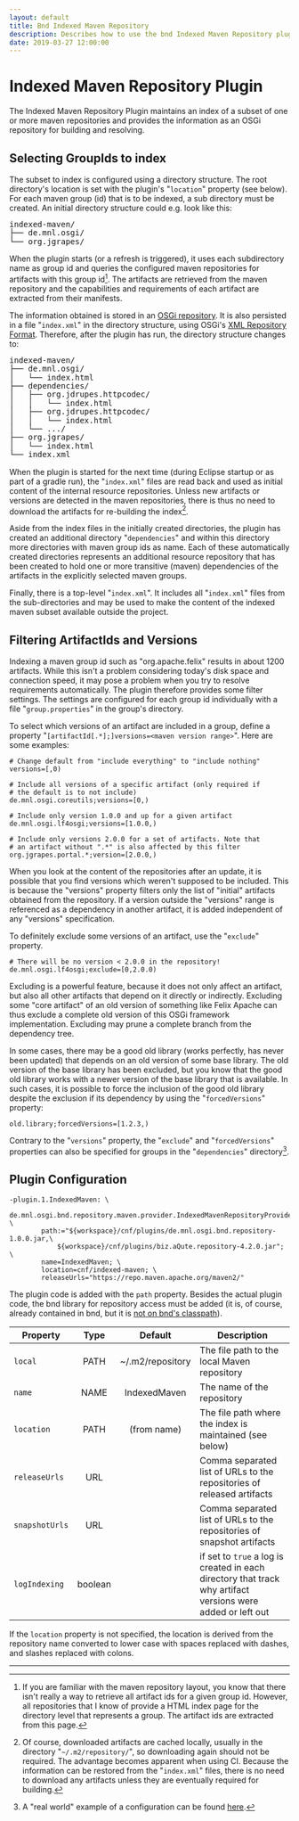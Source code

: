 ```yaml
---
layout: default
title: Bnd Indexed Maven Repository
description: Describes how to use the bnd Indexed Maven Repository plugin 
date: 2019-03-27 12:00:00
---
```


# Indexed Maven Repository Plugin

The Indexed Maven Repository Plugin maintains an index of a subset 
of one or more maven repositories and provides the information
as an OSGi repository for building and resolving.

## Selecting GroupIds to index 

The subset to index is configured using a directory structure. The
root directory's location is set with the plugin's "`location`" property 
(see below). For each maven group (id) that is to be indexed, a sub 
directory must be created. An initial directory structure could e.g. 
look like this:

<pre style="line-height: 1.1;">
indexed-maven/
├── de.mnl.osgi/
└── org.jgrapes/
</pre>

When the plugin starts (or a refresh is triggered), it uses each
subdirectory name as group id and queries the configured maven
repositories for artifacts with this group id[^queryArtifacts]. 
The artifacts are retrieved from the maven repository and the 
capabilities and requirements of each artifact are extracted 
from their manifests.

[^queryArtifacts]: If you are familiar with the maven repository
    layout, you know that there isn't really a way to retrieve
    all artifact ids for a given group id. However, all
    repositories that I know of provide a HTML index page
    for the directory level that represents a group. The
    artifact ids are extracted from this page.

The information obtained is stored in an 
[OSGi repository](https://osgi.org/javadoc/osgi.cmpn/7.0.0/org/osgi/service/repository/Repository.html). It is also persisted in a file "`index.xml`" in the directory
structure, using OSGi's
[XML Repository Format](https://osgi.org/specification/osgi.cmpn/7.0.0/service.repository.html#i3247820). Therefore, after the plugin has run, the 
directory structure changes to:

<pre style="line-height: 1.1;">
indexed-maven/
├── de.mnl.osgi/
│   └── index.html
├── dependencies/
│   ├── org.jdrupes.httpcodec/
│   │   └── index.html
│   ├── org.jdrupes.httpcodec/
│   │   └── index.html
│   └── .../
├── org.jgrapes/
│   └── index.html
└── index.xml
</pre>

When the plugin is started for the next time (during Eclipse
startup or as part of a gradle run), the "`index.xml`" files 
are read back and used as initial content of the internal
resource repositories. Unless new artifacts or versions
are detected in the maven repositories, there is thus no need
to download the artifacts for re-building the 
index[^downloadArtifacts].

[^downloadArtifacts]: Of course, downloaded artifacts are cached
    locally, usually in the directory "`~/.m2/repository/`", so 
    downloading again should not be required. The advantage
    becomes apparent when using CI. Because the information
    can be restored from the "`index.xml`" files, there is no
    need to download any artifacts unless they are eventually
    required for building.

Aside from the index files in the initially created directories,
the plugin has created an additional directory "`dependencies`" and
within this directory more directories with maven group ids
as name. Each of these automatically created directories
represents an additional resource repository that has been created
to hold one or more transitive (maven) dependencies of the 
artifacts in the explicitly selected maven groups.

Finally, there is a top-level "`index.xml`". It includes all
"`index.xml`" files from the sub-directories and may be used
to make the content of the indexed maven subset available
outside the project.

## Filtering ArtifactIds and Versions

Indexing a maven group id such as "org.apache.felix" results
in about 1200 artifacts. While this isn't a problem considering
today's disk space and connection speed, it may pose a problem
when you try to resolve requirements automatically. The plugin
therefore provides some filter settings. The settings are 
configured for each group id individually with a file 
"`group.properties`" in the group's directory.

To select which versions of an artifact are included in a group,
define a property "`[artifactId[.*];]versions=<maven version range>`". 
Here are some examples:

```properties
# Change default from "include everything" to "include nothing" 
versions=[,0)

# Include all versions of a specific artifact (only required if
# the default is to not include)
de.mnl.osgi.coreutils;versions=[0,)

# Include only version 1.0.0 and up for a given artifact
de.mnl.osgi.lf4osgi;versions=[1.0.0,)

# Include only versions 2.0.0 for a set of artifacts. Note that
# an artifact without ".*" is also affected by this filter
org.jgrapes.portal.*;version=[2.0.0,)
```

When you look at the content of the repositories after
an update, it is possible that you find versions which
weren't supposed to be included. This is because the
"versions" property filters only the list of "initial"
artifacts obtained from the repository. If a version
outside the "versions" range is referenced as a 
dependency in another artifact, it is added independent
of any "versions" specification.

To definitely exclude some versions of an artifact, use
the "`exclude`" property.

```properties
# There will be no version < 2.0.0 in the repository!
de.mnl.osgi.lf4osgi;exclude=[0,2.0.0)
```

Excluding is a powerful feature, because it does not only
affect an artifact, but also all other artifacts that
depend on it directly or indirectly. Excluding some 
"core artifact" of an old
version of something like Felix Apache can thus exclude
a complete old version of this OSGi framework implementation.
Excluding may prune a complete branch from the
dependency tree.

In some cases, there may be a good old library
(works perfectly, has never been updated) that depends
on an old version of some base library. The old version
of the base library has been excluded, but you know that
the good old library works with a newer version of the
base library that is available. In such cases, it
is possible to force the inclusion of the good old
library despite the exclusion if its dependency by using
the "`forcedVersions`" property:

```properties
old.library;forcedVersions=[1.2.3,)
```

Contrary to the "`versions`" property, the "`exclude`" and 
"`forcedVersions`" properties can also be specified for 
groups in the "`dependencies`" directory[^example].

[^example]: A "real world" example of a configuration
    can be found [here](https://github.com/mnlipp/jgrapes-osgi/tree/master/cnf).

## Plugin Configuration

```properties
-plugin.1.IndexedMaven: \
    de.mnl.osgi.bnd.repository.maven.provider.IndexedMavenRepositoryProvider; \
        path:="${workspace}/cnf/plugins/de.mnl.osgi.bnd.repository-1.0.0.jar,\
            ${workspace}/cnf/plugins/biz.aQute.repository-4.2.0.jar"; \
        name=IndexedMaven; \
        location=cnf/indexed-maven; \
        releaseUrls="https://repo.maven.apache.org/maven2/"
```

The plugin code is added with the `path` property. Besides the
actual plugin code, the bnd library for repository access must
be added (it is, of course, already contained in bnd, but it
is [not on bnd's classpath](https://github.com/bndtools/bnd/issues/2242)).

| Property   | Type   | Default  | Description                                |
| ---------- |:------:|:--------:| ------------------------------------------ |
| `local`     | PATH   | ~/.m2/repository | The file path to the local Maven repository |
| `name`      | NAME   |	IndexedMaven | The name of the repository          |
| `location`   | PATH   | (from name) | The file path where the index is maintained (see below) 
| `releaseUrls` | URL   | | Comma separated list of URLs to the repositories of released artifacts
| `snapshotUrls` | URL   | | Comma separated list of URLs to the repositories of snapshot artifacts
| `logIndexing` | boolean | | if set to `true` a log is created in each directory that track why artifact versions were added or left out

If the `location` property is not specified, the location is derived from
the repository name converted to lower case with spaces replaced with dashes,
and slashes replaced with colons.

---

